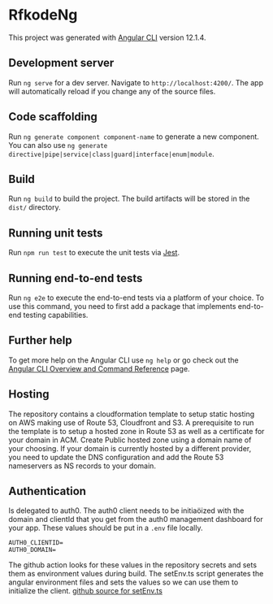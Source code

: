 # RfkodeNg

This project was generated with [Angular CLI](https://github.com/angular/angular-cli) version 12.1.4.

## Development server

Run `ng serve` for a dev server. Navigate to `http://localhost:4200/`. The app will automatically reload if you change any of the source files.

## Code scaffolding

Run `ng generate component component-name` to generate a new component. You can also use `ng generate directive|pipe|service|class|guard|interface|enum|module`.

## Build

Run `ng build` to build the project. The build artifacts will be stored in the `dist/` directory.

## Running unit tests

Run `npm run test` to execute the unit tests via [Jest](https://jestjs.io).

## Running end-to-end tests

Run `ng e2e` to execute the end-to-end tests via a platform of your choice. To use this command, you need to first add a package that implements end-to-end testing capabilities.

## Further help

To get more help on the Angular CLI use `ng help` or go check out the [Angular CLI Overview and Command Reference](https://angular.io/cli) page.

## Hosting
The repository contains a cloudformation template to setup static hosting on AWS making use of Route 53, Cloudfront and S3. A prerequisite to run the template is to setup a hosted zone in Route 53 as well as a certificate for your domain in ACM.
Create Public hosted zone using a domain name of your choosing.
If your domain is currently hosted by a different provider, you need to update the DNS configuration and add the Route 53 nameservers as NS records to your domain.

## Authentication
Is delegated to auth0.
The auth0 client needs to be initiaöized with the domain and clientId that you get from the auth0 management dashboard for your app.
These values should be put in a ```.env``` file locally.

```
AUTH0_CLIENTID=
AUTH0_DOMAIN=
```
The github action looks for these values in the repository secrets and sets them as environment values during build.
The setEnv.ts script generates the angular environment files and sets the values so we can use them to initialize the client.
[github source for setEnv.ts](https://gist.github.com/richierich25/ba4170ef5bdcc4ea3739bdec3c04e97d#file-setenv-ts) 